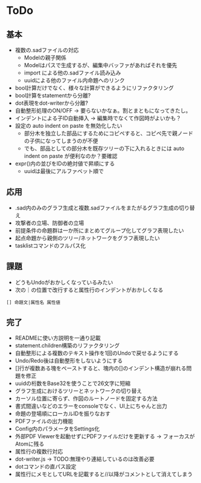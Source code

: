 # ToDo

## 基本

- 複数の.sadファイルの対応
  - Modelの親子関係
  - Modelはパスで生成するが、編集中バッファがあればそれを優先
  - import による他の.sadファイル読み込み
  - uuidによる他のファイル内命題へのリンク
- bool計算だけでなく、様々な計算ができるようにリファクタリング
- bool計算をstatementから分離?
- dot表現をdot-writerから分離?
- 自動整形処理のON/OFF → 要らないかなぁ。割とまともになってきたし。
- インデントによる子ID自動挿入 → 編集時でなくて作図時がよいかも？
- 設定の auto indent on paste を無効化したい
  - 部分木を独立した部品にするためにコピペすると、コピペ先で親ノードの子供になってしまうのが不便
  - でも、部品としての部分木を既存ツリーの下に入れるときには auto indent on paste が便利なのか？要確認
- expr()内の並びをIDの絶対値で昇順にする
  - uuidは最後にアルファベット順で

## 応用

- .sad内のみのグラフ生成と複数.sadファイルをまたがるグラフ生成の切り替え
- 攻撃者の立場、防御者の立場
- 前提条件の命題群は一か所にまとめてグループ化してグラフ表現したい
- 起点命題から親側のツリー/ネットワークをグラフ表現したい
- tasklistコマンドのフルパス化

## 課題
- どうもUndoがおかしくなっているみたい
- 次の｜の位置で改行すると属性行のインデントがおかしくなる
```
[] 命題文|属性名 属性値
```
## 完了

- READMEに使い方説明を一通り記載
- statement.children構築のリファクタリング
- 自動整形による複数のテキスト操作を1回のUndoで戻せるようにする
- Undo/Redo後は自動整形をしないようにする
- []行が複数ある塊をペーストすると、塊内の[]のインデント構造が崩れる問題を修正
- uuidの桁数をBase32を使うことで26文字に短縮
- グラフ生成におけるツリーとネットワークの切り替え
- カーソル位置に寄らず、作図のルートノードを固定する方法
- 書式間違いなどのエラーをconsoleでなく、UI上にちゃんと出力
- 命題の登場順にローカルIDを振りなおす
- PDFファイルの出力機能
- Config内のパラメータをSettings化
- 外部PDF Viewerを起動せずにPDFファイルだけを更新する → フォーカスがAtomに残る
- 属性行の複数行対応
- dot-writer.js → TODO:無理やり連結しているのは改善必要
- dotコマンドの直パス設定
- 属性行にメモとしてURLを記載すると//以降がコメントとして消えてしまう
